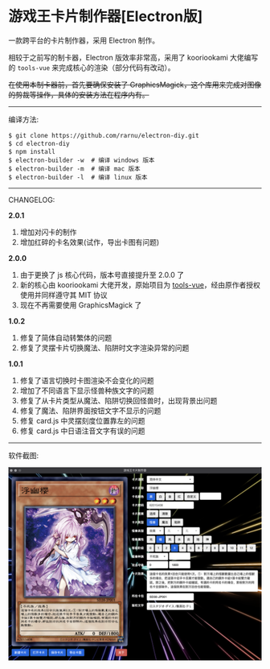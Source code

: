 # 游戏王卡片制作器[Electron版]

一款跨平台的卡片制作器，采用 Electron 制作。

相较于之前写的制卡器，Electron 版效率非常高，采用了 kooriookami 大佬编写的 ```tools-vue``` 来完成核心的渲染（部分代码有改动）。

~~在使用本制卡器前，首先要确保安装了 GraphicsMagick，这个库用来完成对图像的剪裁等操作，具体的安装方法在程序内有。~~

- - -

编译方法:

```shell
$ git clone https://github.com/rarnu/electron-diy.git
$ cd electron-diy
$ npm install
$ electron-builder -w  # 编译 windows 版本
$ electron-builder -m  # 编译 mac 版本
$ electron-builder -l  # 编译 linux 版本
```

- - -

CHANGELOG:

**2.0.1**

1. 增加对闪卡的制作
2. 增加红碎的卡名效果(试作，导出卡图有问题)

**2.0.0**

1. 由于更换了 js 核心代码，版本号直接提升至 2.0.0 了
2. 新的核心由 kooriookami 大佬开发，原始项目为 [tools-vue](https://github.com/kooriookami/tools-vue)，经由原作者授权使用并同样遵守其 MIT 协议
3. 现在不再需要使用 GraphicsMagick 了

**1.0.2**

1. 修复了简体自动转繁体的问题
2. 修复了灵摆卡片切换魔法、陷阱时文字渲染异常的问题

**1.0.1**

1. 修复了语言切换时卡图渲染不会变化的问题
2. 增加了不同语言下显示怪兽种族文字的问题
3. 修复了从卡片类型从魔法、陷阱切换回怪兽时，出现背景出问题
4. 修复了魔法、陷阱界面按钮文字不显示的问题
5. 修复 card.js 中灵摆刻度位置靠左的问题
6. 修复 card.js 中日语注音文字有误的问题

- - -

软件截图:

![](./screenshot/screenshot.png)

